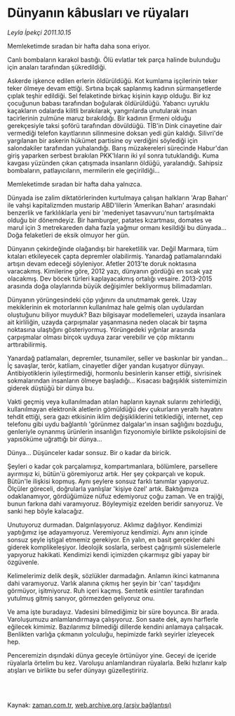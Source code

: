 # Dünyanın kâbusları ve rüyaları

*Leyla İpekçi 2011.10.15*

<td class="columnist-detail">
<p>Memleketimde sıradan bir hafta daha sona eriyor.</p>
<p>
<div id="haberMetinDiv">
<p>Canlı bombaların karakol bastığı. Ölü evlatlar tek parça halinde bulunduğu için anaları tarafından şükredildiği. 
<p>Askerde işkence edilen erlerin öldürüldüğü. Kot kumlama işçilerinin teker teker ölmeye devam ettiği. Sırtına bıçak saplanmış kadının sürmanşetlerde çıplak teşhir edildiği. Sel felaketinde birkaç kişinin kayıp olduğu. Bir kız çocuğunun babası tarafından boğularak öldürüldüğü. Yabancı uyruklu kaçakların odalarda kilitli bırakılarak, yangınlarda unutularak insan tacirlerinin zulmüne maruz bırakıldığı. Bir kadının Ermeni olduğu gerekçesiyle taksi şoförü tarafından dövüldüğü. TİB'in Dink cinayetine dair vermediği telefon kayıtlarının silinmesine doksan yedi gün kaldığı. Silivri'de yargılanan bir askerin hükümet partisine oy verdiğini söylediği için salondakiler tarafından yuhalandığı. Barış müzakereleri sürecinde Habur'dan giriş yaparken serbest bırakılan PKK'lıların iki yıl sonra tutuklandığı. Kuma kavgası yüzünden çıkan çatışmada insanların öldüğü, yaralandığı. Sahipsiz bombaların, patlayıcıların, mermilerin ele geçirildiği...
<p>Memleketimde sıradan bir hafta daha yalnızca.
<p>Dünyada ise zalim diktatörlerinden kurtulmaya çalışan halkların 'Arap Baharı' ile vahşi kapitalizmden mustarip ABD'lilerin 'Amerikan Baharı' arasındaki benzerlik ve farklılıklarla yeni bir 'medeniyet tasavvuru'nun tartışılmakta olduğu bir dönemdeyiz. Bir hamburger, patates kızartması, domates ve marul için 3 metrekareden daha fazla yağmur ormanı kesildiği bu dünyada... Doğa felaketleri de eksik olmuyor her gün.
<p>Dünyanın çekirdeğinde olağandışı bir hareketlilik var. Değil Marmara, tüm kıtaları etkileyecek çapta depremler olabilirmiş. Yanardağ patlamalarındaki artışın devam edeceği söyleniyor. Afetler 2013'te doruk noktasına varacakmış. Kimilerine göre, 2012 yazı, dünyanın gördüğü en sıcak yaz olacakmış. Dev böcek türleri kaplayacakmış ortalığı vesaire. 2013-2015 arasında doğa olaylarında büyük değişimler bekliyormuş bilimadamları.
<p>Dünyanın yörüngesindeki çöp yığınını da unutmamak gerek. Uzay mekiklerinin ek motorlarının kullanılmaz hale gelmiş olan uydulardan oluştuğunu biliyor muyduk? Bazı bilgisayar modellemeleri, uzayda insanlara ait kirliliğin, uzayda çarpışmalar yaşanmasına neden olacak bir taşma noktasına ulaştığını gösteriyormuş. Yörüngedeki yığınlar arasında çarpışmalar olması birçok uyduya zarar verebilir ve çöp miktarını arttırabilirmiş.
<p>Yanardağ patlamaları, depremler, tsunamiler, seller ve baskınlar bir yandan... İç savaşlar, terör, katliam, cinayetler diğer yandan kuşatıyor dünyayı. Antibiyotiklerin iyileştirmediği, hormonlu besinlerin kanser ettiği, sivrisinek sokmalarından insanların ölmeye başladığı... Kısacası bağışıklık sistemimizin giderek düştüğü bir dünya bu.
<p>Vakti geçmiş veya kullanılmadan atılan hapların kaynak sularını zehirlediği, kullanılmayan elektronik aletlerin gömüldüğü dev çukurların yeraltı hayatını tehdit ettiği, sera gazı etkisinin iklim değişikliklerini tetiklediği, internet, cep telefonu gibi uydu bağlantılı 'görünmez dalgalar'ın insan sağlığını bozduğu, genleriyle oynanmış ürünlerin insanlığın fizyonomiyle birlikte psikolojisini de yapısöküme uğrattığı bir dünya...
<p>Dünya... Düşünceler kadar sonsuz. Bir o kadar da biricik.
<p>Şeyleri o kadar çok parçalamışız, kompartımanlara, bölümlere, parsellere ayırmışız ki, bütün'ü göremiyoruz artık. Her şey çokparçalı ve kopuk. Bütün'le ilişkisi kopmuş. Aynı şeylere sonsuz farklı tanımlar yapıyoruz. Ölçüler göreceli, doğrularla yanlışlar 'kişiye özel' artık. Baktığımıza odaklanamıyor, gördüğümüze nüfuz edemiyoruz çoğu zaman. Ve en trajiği, bunun farkına dahi varamıyoruz. Böyleymişiz ezelden beridir sanıyoruz. Ve sanki hep böyle kalacağız.
<p>Unutuyoruz durmadan. Dalgınlaşıyoruz. Aklımız dağılıyor. Kendimizi yaptığımız işe adayamıyoruz. Veremiyoruz kendimizi. Aynı anın içinde sonsuz şeyle iştigal etmemiz gerekiyor. En yalın, en basit gerçekler dahi giderek komplikeleşiyor. İdeolojik soslarla, serbest çağrışımlı süslemelerle yapıyoruz hakikati. Kendimizi kendi içimizden çıkarmışız gibi yapay bir özgüvenle.
<p>Kelimelerimiz delik deşik, sözlükler darmadağın. Anlamın ikinci katmanına dahi varamıyoruz. Varlık alanına çıkmış her şeyin bir 'can' taşıdığını görmüyor, işitmiyoruz. Ruh içeri kaçmış. Sentetik esintiler tarafından yutulmuş gitmiş sanıyor, görmezden geliyoruz onu.
<p>Ve ama işte buradayız. Vadesini bilmediğimiz bir süre boyunca. Bir arada. Varoluşumuzu anlamlandırmaya çalışıyoruz. Son saate dek, aynı harflerle eğilecek kimimiz. Bazılarımız bilmediği dillerde kendini anlamaya çalışacak. Benlikten varlığa çıkmanın yolculuğu, hepimizde farklı seyirler izleyecek hep.
<p>Penceremizin dışındaki dünya geceyle örtünüyor yine. Geceyi de içeride rüyalarla örtelim bu kez. Varoluşu anlamlandıran rüyalarla. Belki hızlanır kalp atışları ve birlikte bu sefer dünyayı güzelleştiririz.</p></p></p></p></p></p></p></p></p></p></p></p></p></p></div>
</p>


<p><br>
		 </br></p></td>

Kaynak: [zaman.com.tr](http://zaman.com.tr/yazar.do?yazino=1190741), [web.archive.org (arşiv bağlantısı)](http://web.archive.org/web/20120106012915/http://www.zaman.com.tr:80/yazar.do?yazino=1190741)
